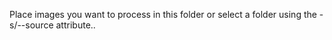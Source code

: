 Place images you want to process in this folder or select a folder using the -s/--source attribute..